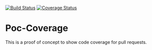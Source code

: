[![Build Status](https://travis-ci.org/git-abhishek/Poc-Coverage.svg?branch=master)](https://travis-ci.org/git-abhishek/Poc-Coverage.svg?branch=master)
[![Coverage Status](https://coveralls.io/repos/github/git-abhishek/Poc-Coverage/badge.svg?branch=master)](https://coveralls.io/github/git-abhishek/Poc-Coverage?branch=master)

# Poc-Coverage

This is a proof of concept to show code coverage for pull requests.
